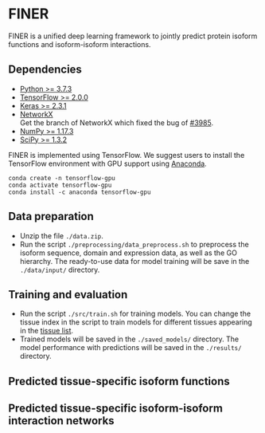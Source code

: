 # FINER
FINER is a unified deep learning framework to jointly predict protein isoform functions and isoform-isoform interactions.

## Dependencies
- [Python >= 3.7.3](https://www.python.org/downloads/release/python-373/)</br>
- [TensorFlow >= 2.0.0](https://www.tensorflow.org/)</br>
- [Keras >= 2.3.1](https://keras.io/)</br>
- [NetworkX](https://github.com/haochenucr/networkx/tree/bugfix-for-to_scipy_sparse_matrix-function)</br>
Get the branch of NetworkX which fixed the bug of [#3985](https://github.com/networkx/networkx/pull/3985).</br>
- [NumPy >= 1.17.3](https://numpy.org/)</br>
- [SciPy >= 1.3.2](https://www.scipy.org/)</br>

FINER is implemented using TensorFlow. We suggest users to install the TensorFlow environment with GPU support using [Anaconda](https://anaconda.org/anaconda/tensorflow-gpu).
```
conda create -n tensorflow-gpu
conda activate tensorflow-gpu
conda install -c anaconda tensorflow-gpu
```

## Data preparation
- Unzip the file `./data.zip`.
- Run the script `./preprocessing/data_preprocess.sh` to preprocess the isoform sequence, domain and expression data, as well as the GO hierarchy. The ready-to-use data for model training will be save in the `./data/input/` directory.

## Training and evaluation
- Run the script `./src/train.sh` for training models. You can change the tissue index in the script to train models for different tissues appearing in the [tissue list]().
- Trained models will be saved in the `./saved_models/` directory. The model performance with predictions will be saved in the `./results/` directory.

## Predicted tissue-specific isoform functions
## Predicted tissue-specific isoform-isoform interaction networks
